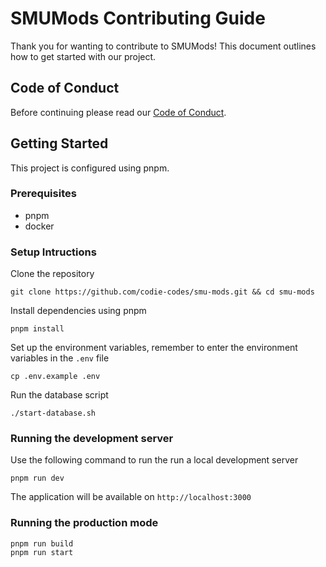 # SMUMods Contributing Guide

Thank you for wanting to contribute to SMUMods! This document outlines how to get started with our project.

## Code of Conduct

Before continuing please read our [Code of Conduct](/docs/CODE_OF_CONDUCT.md).

## Getting Started

This project is configured using pnpm.

### Prerequisites

- pnpm
- docker

### Setup Intructions

Clone the repository

```shell
git clone https://github.com/codie-codes/smu-mods.git && cd smu-mods
```

Install dependencies using pnpm

```shell
pnpm install
```

Set up the environment variables, remember to enter the environment variables in the `.env` file

```shell
cp .env.example .env
```

Run the database script

```shell
./start-database.sh
```

### Running the development server

Use the following command to run the run a local development server

```shell
pnpm run dev
```

The application will be available on `http://localhost:3000`

### Running the production mode

```shell
pnpm run build
pnpm run start
```
